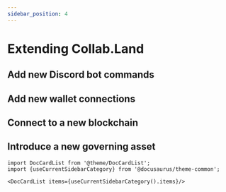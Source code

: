 ```yaml
---
sidebar_position: 4
---
```


# Extending Collab.Land

## Add new Discord bot commands

## Add new wallet connections

## Connect to a new blockchain

## Introduce a new governing asset

```mdx-code-block
import DocCardList from '@theme/DocCardList';
import {useCurrentSidebarCategory} from '@docusaurus/theme-common';

<DocCardList items={useCurrentSidebarCategory().items}/>
```